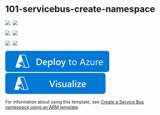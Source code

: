 # 101-servicebus-create-namespace

<IMG SRC="https://azurequickstartsservice.blob.core.windows.net/badges/101-servicebus-create-namespace/PublicLastTestDate.svg" />&nbsp;
<IMG SRC="https://azurequickstartsservice.blob.core.windows.net/badges/101-servicebus-create-namespace/PublicDeployment.svg" />&nbsp;

<IMG SRC="https://azurequickstartsservice.blob.core.windows.net/badges/101-servicebus-create-namespace/FairfaxLastTestDate.svg" />&nbsp;
<IMG SRC="https://azurequickstartsservice.blob.core.windows.net/badges/101-servicebus-create-namespace/FairfaxDeployment.svg" />&nbsp;

<IMG SRC="https://azurequickstartsservice.blob.core.windows.net/badges/101-servicebus-create-namespace/BestPracticeResult.svg" />&nbsp;
<IMG SRC="https://azurequickstartsservice.blob.core.windows.net/badges/101-servicebus-create-namespace/CredScanResult.svg" />&nbsp;

<a href="https://portal.azure.com/#create/Microsoft.Template/uri/https%3A%2F%2Fraw.githubusercontent.com%2FAzure%2Fazure-quickstart-templates%2Fmaster%2F101-servicebus-create-namespace%2Fazuredeploy.json" target="_blank">
    <img src="https://raw.githubusercontent.com/Azure/azure-quickstart-templates/master/1-CONTRIBUTION-GUIDE/images/deploytoazure.svg"/>
</a>

<a href="http://armviz.io/#/?load=https%3A%2F%2Fraw.githubusercontent.com%2FAzure%2Fazure-quickstart-templates%2Fmaster%2F101-servicebus-create-namespace%2Fazuredeploy.json" target="_blank">
    <img src="https://raw.githubusercontent.com/Azure/azure-quickstart-templates/master/1-CONTRIBUTION-GUIDE/images/visualizebutton.svg"/>
</a>

For information about using this template, see [Create a Service Bus namespace using an ARM template](http://azure.microsoft.com/documentation/articles/service-bus-resource-manager-namespace/).


